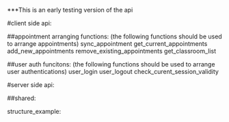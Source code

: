 ***This is an early testing version of the api



#client side api:

##appointment arranging functions:
(the following functions should be used to arrange appointments)
sync_appointment
get_current_appointments
add_new_appointments
remove_existing_appointments
get_classroom_list


##user auth funcitons:
(the following functions should be used to arrange user authentications)
user_login
user_logout
check_curent_session_validity




#server side api:




##shared:

structure_example:



